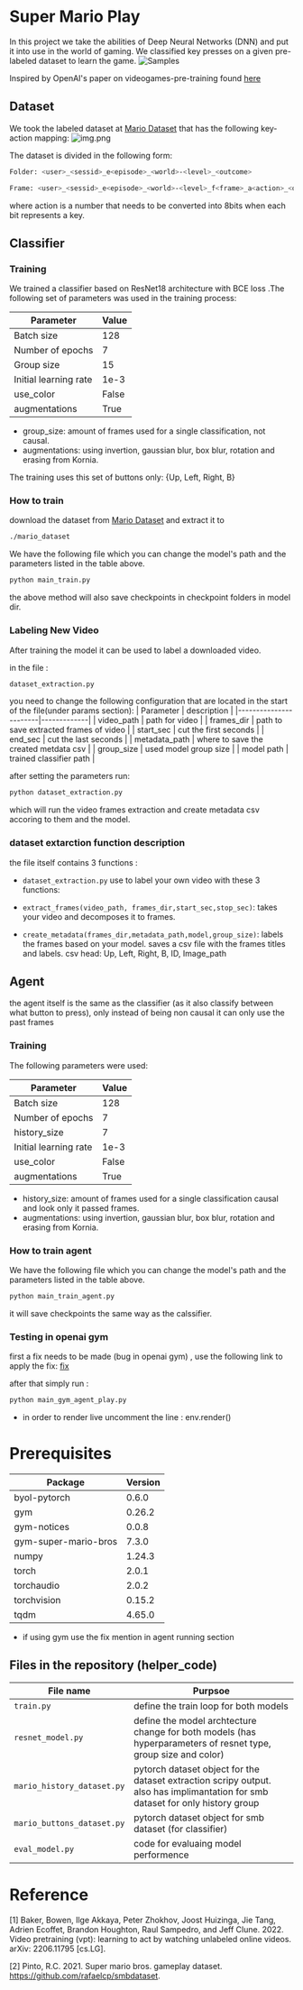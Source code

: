 # Super Mario Play
In this project we take the abilities of Deep Neural Networks (DNN) and put it into use in the world of gaming. We classified key presses on a given pre-labeled dataset to learn the game.
![Samples](images/img_1.png)

Inspired by OpenAI's paper on videogames-pre-training found [here](https://openai.com/research/vpt)


## Dataset
We took the labeled dataset at [Mario Dataset](https://github.com/rafaelcp/smbdataset) that has the following key-action mapping:
![img.png](images/img.png)

The dataset is divided in the following form: 

```bash
Folder: <user>_<sessid>_e<episode>_<world>-<level>_<outcome>

Frame: <user>_<sessid>_e<episode>_<world>-<level>_f<frame>_a<action>_<datetime>.<outcome>.png
```
where action is a number that needs to be converted into 8bits when each bit represents a key.

## Classifier
### Training
We trained a classifier based on ResNet18 architecture with BCE loss .The following set of parameters was used in the training process:

| Parameter             | Value |
|-----------------------|-------|
| Batch size            | 128   |
| Number of epochs      | 7     |
| Group size            | 15    |
| Initial learning rate | 1e-3  |
| use_color             | False |
| augmentations         | True  |


* group_size: amount of frames used for a single classification, not causal.
* augmentations: using invertion, gaussian blur, box blur, rotation and erasing from Kornia.

The training uses this set of buttons only: {Up, Left, Right, B}

### How to train

download the dataset from [Mario Dataset](https://github.com/rafaelcp/smbdataset) and extract it to 
``` bash
./mario_dataset
```
We have the following file which you can change the model's path and the parameters listed in the table above.

``` bash
python main_train.py
```

the above method will also save checkpoints in checkpoint folders in model dir.


### Labeling New Video

After training the model it can be used to label a downloaded video.

in the file :
``` bash
dataset_extraction.py
```
you need to change the following configuration that are located in the start of the file(under params section):
| Parameter             | description |
|-----------------------|-------------|
| video_path            | path for video |
| frames_dir            | path to save extracted frames of video |
| start_sec             | cut the first seconds |
| end_sec               | cut the last seconds |
| metadata_path         | where to save the created metdata csv  |
| group_size            | used model group size |
| model path            | trained classifier path |


after setting the parameters run:
```bash
python dataset_extraction.py
```

which will run the video frames extraction and create metadata csv accoring to them and the model.

### dataset extarction function description

the file itself contains 3 functions :
*   `dataset_extraction.py` use to label your own video with these 3 functions:

*   `extract_frames(video_path, frames_dir,start_sec,stop_sec)`: takes your video and decomposes it to frames. 

*   `create_metadata(frames_dir,metadata_path,model,group_size)`: labels the frames based on your model. saves a csv file with the frames titles and labels.
csv head: Up, Left, Right, B, ID, Image_path


## Agent
the agent itself is the same as the classifier (as it also classify between what button to press), only instead of being non causal it can only use the past frames

### Training

The following parameters were used:

| Parameter             | Value |
|-----------------------|-------|
| Batch size            | 128   |
| Number of epochs      | 7     |
| history_size          | 7     |
| Initial learning rate | 1e-3  |
| use_color             | False |
| augmentations         | True  |

* history_size: amount of frames used for a single classification causal and look only it passed frames.
* augmentations: using invertion, gaussian blur, box blur, rotation and erasing from Kornia.

### How to train agent
We have the following file which you can change the model's path and the parameters listed in the table above.

``` bash
python main_train_agent.py
```

it will save checkpoints the same way as the calssifier.

### Testing in openai gym

first a fix needs to be made (bug in openai gym) , use the following link to apply the fix:
[fix](https://stackoverflow.com/questions/74060371/gym-super-mario-bros-7-3-0-valueerror-not-enough-values-to-unpack-expected)

after that simply run :
```bash
python main_gym_agent_play.py
```

* in order to render live uncomment the line : env.render()

# Prerequisites
Package                  | Version
------------------------ | -------------
byol-pytorch             | 0.6.0
gym                      | 0.26.2
gym-notices              | 0.0.8
gym-super-mario-bros     | 7.3.0
numpy                    | 1.24.3
torch                    | 2.0.1
torchaudio               | 2.0.2
torchvision              | 0.15.2
tqdm                     | 4.65.0
 
* if using gym use the fix mention in agent running section

## Files in the repository (helper_code)

|File name         | Purpsoe |
|----------------------|------|
|`train.py`| define the train loop for both models|
|`resnet_model.py`| define the model archtecture change for both models (has hyperparameters of resnet type, group size and color)|
|`mario_history_dataset.py`| pytorch dataset object for the dataset extraction scripy output. also has implimantation for smb dataset for only history group|
|`mario_buttons_dataset.py`| pytorch dataset object for smb dataset (for classifier)|
|`eval_model.py`| code for evaluaing model performence|

# Reference
[1] Baker, Bowen, Ilge Akkaya, Peter Zhokhov, Joost Huizinga, Jie Tang, Adrien Ecoffet, Brandon Houghton, Raul Sampedro, and Jeff Clune. 2022. Video pretraining (vpt): learning to act by watching unlabeled online videos. arXiv: 2206.11795 [cs.LG].

[2] Pinto, R.C. 2021. Super mario bros. gameplay dataset. https://github.com/rafaelcp/smbdataset.

